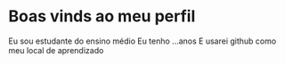 # Boas vinds ao meu perfil
Eu sou estudante do ensino médio
Eu tenho ...anos
E usarei github como meu local de aprendizado
